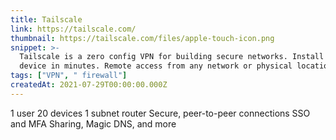 ```yaml
---
title: Tailscale
link: https://tailscale.com/
thumbnail: https://tailscale.com/files/apple-touch-icon.png
snippet: >-
  Tailscale is a zero config VPN for building secure networks. Install on any
  device in minutes. Remote access from any network or physical location.
tags: ["VPN", " firewall"]
createdAt: 2021-07-29T00:00:00.000Z
---
```

1 user
20 devices
1 subnet router
Secure, peer-to-peer connections
SSO and MFA
Sharing, Magic DNS, and more